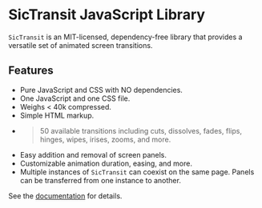 # SicTransit JavaScript Library

`SicTransit` is an MIT-licensed, dependency-free library that provides a versatile set of animated screen transitions. 

## Features
- Pure JavaScript and CSS with NO dependencies.
- One JavaScript and one CSS file. 
- Weighs < 40k compressed.
- Simple HTML markup.
- > 50 available transitions including cuts, dissolves, fades, flips, hinges, wipes, irises, zooms, and more.
- Easy addition and removal of screen panels.
- Customizable animation duration, easing, and more.
- Multiple instances of `SicTransit` can coexist on the same page. Panels can be transferred from one instance to another.

See the [documentation](https://pulpgrinder.github.io/sic-transit/) for details.

